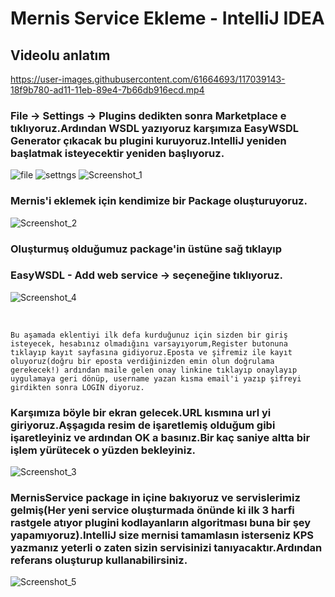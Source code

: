 # Mernis Service Ekleme - IntelliJ IDEA

## Videolu anlatım

https://user-images.githubusercontent.com/61664693/117039143-18f9b780-ad11-11eb-89e4-7b66db916ecd.mp4

### File -> Settings -> Plugins dedikten sonra Marketplace e tıklıyoruz.Ardından WSDL yazıyoruz karşımıza EasyWSDL Generator çıkacak bu plugini kuruyoruz.IntelliJ yeniden başlatmak isteyecektir yeniden başlıyoruz.
![file](https://user-images.githubusercontent.com/61664693/117022952-57877600-ad01-11eb-8214-611500e50a00.png)
![settngs](https://user-images.githubusercontent.com/61664693/117022955-58200c80-ad01-11eb-9738-7f3682ac3e52.png)
![Screenshot_1](https://user-images.githubusercontent.com/61664693/117022957-58200c80-ad01-11eb-8ec2-14c45198adff.png)
### Mernis'i eklemek için kendimize bir Package oluşturuyoruz.
![Screenshot_2](https://user-images.githubusercontent.com/61664693/117022961-58b8a300-ad01-11eb-8e42-c96197a05070.png)
### Oluşturmuş olduğumuz package'in üstüne sağ tıklayıp
### EasyWSDL - Add web service -> seçeneğine tıklıyoruz.
![Screenshot_4](https://user-images.githubusercontent.com/61664693/117022958-58b8a300-ad01-11eb-8995-41ef395b122e.png)

<br>

```Bu aşamada eklentiyi ilk defa kurduğunuz için sizden bir giriş isteyecek, hesabınız olmadığını varsayıyorum,Register butonuna tıklayıp kayıt sayfasına gidiyoruz.Eposta ve şifremiz ile kayıt oluyoruz(doğru bir eposta verdiğinizden emin olun doğrulama gerekecek!) ardından maile gelen onay linkine tıklayıp onaylayıp uygulamaya geri dönüp, username yazan kısma email'i yazıp şifreyi girdikten sonra LOGIN diyoruz.```

### Karşımıza böyle bir ekran gelecek.URL kısmına url yi giriyoruz.Aşşagıda resim de işaretlemiş olduğum gibi işaretleyiniz ve ardından OK a basınız.Bir kaç saniye altta bir işlem yürütecek o yüzden bekleyiniz.
![Screenshot_3](https://user-images.githubusercontent.com/61664693/117022964-59513980-ad01-11eb-8c6c-af33af08a047.png)
### MernisService package in içine bakıyoruz ve servislerimiz gelmiş(Her yeni service oluşturmada önünde ki ilk 3 harfi rastgele atıyor plugini kodlayanların algoritması buna bir şey yapamıyoruz).IntelliJ size mernisi tamamlasın isterseniz KPS yazmanız yeterli o zaten sizin servisinizi tanıyacaktır.Ardından referans oluşturup kullanabilirsiniz.
![Screenshot_5](https://user-images.githubusercontent.com/61664693/117022949-56eedf80-ad01-11eb-8a6e-e3985405f609.png)




